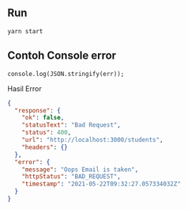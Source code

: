 ## Run

```
yarn start
```

## Contoh Console error

```
console.log(JSON.stringify(err));
```

Hasil Error

```json
{
  "response": {
    "ok": false,
    "statusText": "Bad Request",
    "status": 400,
    "url": "http://localhost:3000/students",
    "headers": {}
  },
  "error": {
    "message": "Oops Email is taken",
    "httpStatus": "BAD_REQUEST",
    "timestamp": "2021-05-22T09:32:27.057334032Z"
  }
}
```
